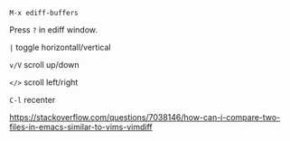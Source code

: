 `M-x ediff-buffers`

Press `?` in ediff window.

`|` toggle horizontall/vertical

`v/V` scroll up/down

`</>` scroll left/right

`C-l` recenter

https://stackoverflow.com/questions/7038146/how-can-i-compare-two-files-in-emacs-similar-to-vims-vimdiff
